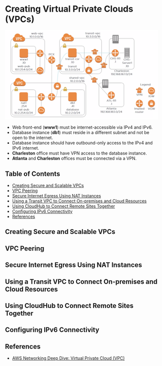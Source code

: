 # Creating Virtual Private Clouds (VPCs)

<div align="center"><img src="assets/scenario.png" width="900"></div>

- Web front-end (**www1**) must be internet-accessible via IPv4 and IPv6.
- Database instance (**db1**) must reside in a different subnet and not be open to the internet.
- Database instance should have outbound-only access to the IPv4 and IPv6 internet.
- **Charleston** office must have VPN access to the database instance.
- **Atlanta** and **Charleston** offices must be connected via a VPN.


## Table of Contents
<!-- START doctoc generated TOC please keep comment here to allow auto update -->
<!-- DON'T EDIT THIS SECTION, INSTEAD RE-RUN doctoc TO UPDATE -->


- [Creating Secure and Scalable VPCs](#creating-secure-and-scalable-vpcs)
- [VPC Peering](#vpc-peering)
- [Secure Internet Egress Using NAT Instances](#secure-internet-egress-using-nat-instances)
- [Using a Transit VPC to Connect On-premises and Cloud Resources](#using-a-transit-vpc-to-connect-on-premises-and-cloud-resources)
- [Using CloudHub to Connect Remote Sites Together](#using-cloudhub-to-connect-remote-sites-together)
- [Configuring IPv6 Connectivity](#configuring-ipv6-connectivity)
- [References](#references)

<!-- END doctoc generated TOC please keep comment here to allow auto update -->


## Creating Secure and Scalable VPCs


## VPC Peering


## Secure Internet Egress Using NAT Instances


## Using a Transit VPC to Connect On-premises and Cloud Resources


## Using CloudHub to Connect Remote Sites Together


## Configuring IPv6 Connectivity


## References
- [AWS Networking Deep Dive: Virtual Private Cloud (VPC)](https://app.pluralsight.com/library/courses/aws-networking-deep-dive-vpc/table-of-contents)
